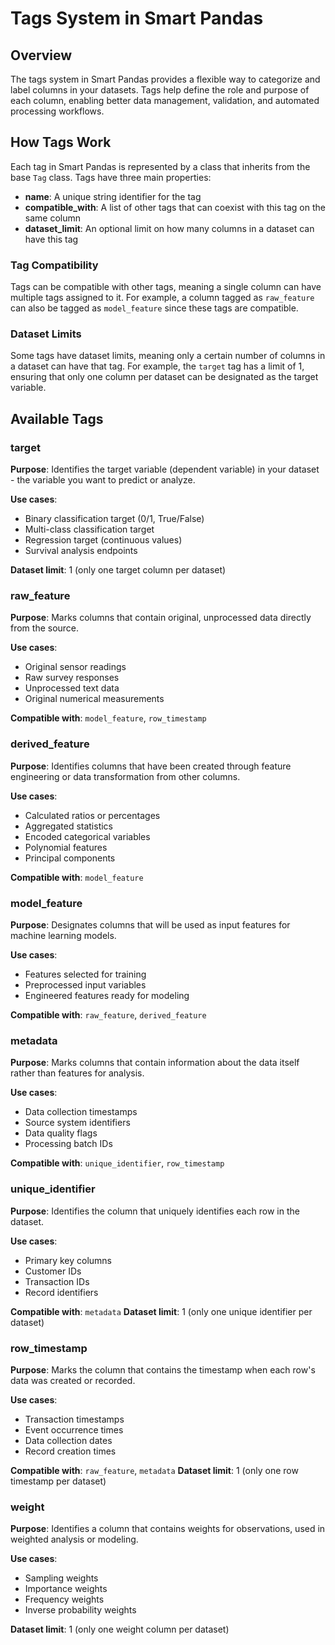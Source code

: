 # Tags System in Smart Pandas

## Overview

The tags system in Smart Pandas provides a flexible way to categorize and label columns in your datasets. Tags help define the role and purpose of each column, enabling better data management, validation, and automated processing workflows.

## How Tags Work

Each tag in Smart Pandas is represented by a class that inherits from the base `Tag` class. Tags have three main properties:

- **name**: A unique string identifier for the tag
- **compatible_with**: A list of other tags that can coexist with this tag on the same column
- **dataset_limit**: An optional limit on how many columns in a dataset can have this tag

### Tag Compatibility

Tags can be compatible with other tags, meaning a single column can have multiple tags assigned to it. For example, a column tagged as `raw_feature` can also be tagged as `model_feature` since these tags are compatible.

### Dataset Limits

Some tags have dataset limits, meaning only a certain number of columns in a dataset can have that tag. For example, the `target` tag has a limit of 1, ensuring that only one column per dataset can be designated as the target variable.

## Available Tags

### target

**Purpose**: Identifies the target variable (dependent variable) in your dataset - the variable you want to predict or analyze.

**Use cases**:
- Binary classification target (0/1, True/False)
- Multi-class classification target
- Regression target (continuous values)
- Survival analysis endpoints

**Dataset limit**: 1 (only one target column per dataset)

### raw_feature

**Purpose**: Marks columns that contain original, unprocessed data directly from the source.

**Use cases**:
- Original sensor readings
- Raw survey responses
- Unprocessed text data
- Original numerical measurements

**Compatible with**: `model_feature`, `row_timestamp`

### derived_feature

**Purpose**: Identifies columns that have been created through feature engineering or data transformation from other columns.

**Use cases**:
- Calculated ratios or percentages
- Aggregated statistics
- Encoded categorical variables
- Polynomial features
- Principal components

**Compatible with**: `model_feature`

### model_feature

**Purpose**: Designates columns that will be used as input features for machine learning models.

**Use cases**:
- Features selected for training
- Preprocessed input variables
- Engineered features ready for modeling

**Compatible with**: `raw_feature`, `derived_feature`

### metadata

**Purpose**: Marks columns that contain information about the data itself rather than features for analysis.

**Use cases**:
- Data collection timestamps
- Source system identifiers
- Data quality flags
- Processing batch IDs

**Compatible with**: `unique_identifier`, `row_timestamp`

### unique_identifier

**Purpose**: Identifies the column that uniquely identifies each row in the dataset.

**Use cases**:
- Primary key columns
- Customer IDs
- Transaction IDs
- Record identifiers

**Compatible with**: `metadata`
**Dataset limit**: 1 (only one unique identifier per dataset)

### row_timestamp

**Purpose**: Marks the column that contains the timestamp when each row's data was created or recorded.

**Use cases**:
- Transaction timestamps
- Event occurrence times
- Data collection dates
- Record creation times

**Compatible with**: `raw_feature`, `metadata`
**Dataset limit**: 1 (only one row timestamp per dataset)

### weight

**Purpose**: Identifies a column that contains weights for observations, used in weighted analysis or modeling.

**Use cases**:
- Sampling weights
- Importance weights
- Frequency weights
- Inverse probability weights

**Dataset limit**: 1 (only one weight column per dataset)
